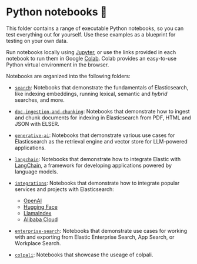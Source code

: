 # Python notebooks 📒

This folder contains a range of executable Python notebooks, so you can test everything out for yourself. Use these examples as a blueprint for testing on your own data.

Run notebooks locally using [Jupyter](https://jupyter.org/install), or use the links provided in each notebook to run them in Google [Colab](https://colab.research.google.com).
Colab provides an easy-to-use Python virtual environment in the browser.

Notebooks are organized into the following folders:

- [`search`](./search/): Notebooks that demonstrate the fundamentals of Elasticsearch, like indexing embeddings, running lexical, semantic and _hybrid_ searches, and more.

- [`doc-ingestion-and-chunking`](./ingestion-and-chunking/): Notebooks that demonstrate how to ingest and chunk documents for indexing in Elasticsearch from PDF, HTML and JSON with ELSER.

- [`generative-ai`](./generative-ai/): Notebooks that demonstrate various use cases for Elasticsearch as the retrieval engine and vector store for LLM-powered applications.

- [`langchain`](./langchain/): Notebooks that demonstrate how to integrate Elastic with [LangChain](https://langchain-langchain.vercel.app/docs/get_started/introduction.html), a framework for developing applications powered by language models.

- [`integrations`](./integrations/): Notebooks that demonstrate how to integrate popular services and projects with Elasticsearch:

  - [OpenAI](./integrations/openai)
  - [Hugging Face](./integrations/hugging-face)
  - [LlamaIndex](./integrations/llama-index)
  - [Alibaba Cloud](./integrations/alibabacloud-ai-search)

- [`enterprise-search`](./enterprise-search/): Notebooks that demonstrate use cases for working with and exporting from Elastic Enterprise Search, App Search, or Workplace Search.

- [`colpali`](./colpali/): Notebooks that showcase the useage of colpali.

